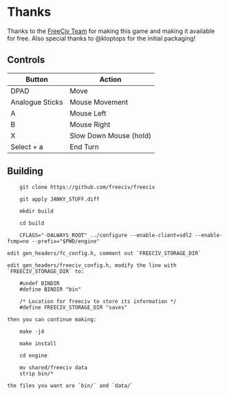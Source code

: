 # Thanks
Thanks to the [FreeCiv Team](https://freeciv.org/) for making this game and making it available for free.
Also special thanks to @kloptops for the initial packaging! 

## Controls

| Button | Action |
|--|--| 
|DPAD| Move|
|Analogue Sticks| Mouse Movement| 
|A| Mouse Left|
|B| Mouse Right|
|X| Slow Down Mouse (hold) 
|Select + a| End Turn|

## Building

```
    git clone https://github.com/freeciv/freeciv

    git apply JANKY_STUFF.diff

    mkdir build

    cd build

    CFLAGS="-DALWAYS_ROOT" ../configure --enable-client=sdl2 --enable-fcmp=no --prefix="$PWD/engine"

edit gen_headers/fc_config.h, comment out `FREECIV_STORAGE_DIR`

edit gen_headers/freeciv_config.h, modify the line with `FREECIV_STORAGE_DIR` to:

    #undef BINDIR
    #define BINDIR "bin"

    /* Location for freeciv to store its information */
    #define FREECIV_STORAGE_DIR "saves"

then you can continue making:

    make -j4

    make install

    cd engine

    mv shared/freeciv data
    strip bin/*

the files you want are `bin/` and `data/`

```
